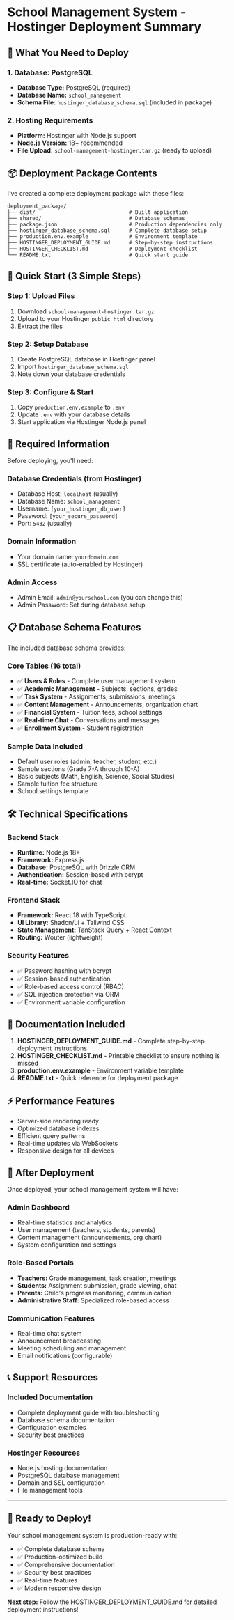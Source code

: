 # School Management System - Hostinger Deployment Summary

## 🎯 What You Need to Deploy

### 1. Database: PostgreSQL
- **Database Type:** PostgreSQL (required)
- **Database Name:** `school_management` 
- **Schema File:** `hostinger_database_schema.sql` (included in package)

### 2. Hosting Requirements
- **Platform:** Hostinger with Node.js support
- **Node.js Version:** 18+ recommended
- **File Upload:** `school-management-hostinger.tar.gz` (ready to upload)

## 📦 Deployment Package Contents

I've created a complete deployment package with these files:

```
deployment_package/
├── dist/                              # Built application
├── shared/                            # Database schemas
├── package.json                       # Production dependencies only
├── hostinger_database_schema.sql      # Complete database setup
├── production.env.example             # Environment template
├── HOSTINGER_DEPLOYMENT_GUIDE.md      # Step-by-step instructions
├── HOSTINGER_CHECKLIST.md             # Deployment checklist
└── README.txt                         # Quick start guide
```

## 🚀 Quick Start (3 Simple Steps)

### Step 1: Upload Files
1. Download `school-management-hostinger.tar.gz`
2. Upload to your Hostinger `public_html` directory
3. Extract the files

### Step 2: Setup Database
1. Create PostgreSQL database in Hostinger panel
2. Import `hostinger_database_schema.sql`
3. Note down your database credentials

### Step 3: Configure & Start
1. Copy `production.env.example` to `.env`
2. Update `.env` with your database details
3. Start application via Hostinger Node.js panel

## 🔑 Required Information

Before deploying, you'll need:

### Database Credentials (from Hostinger)
- Database Host: `localhost` (usually)
- Database Name: `school_management`
- Username: `[your_hostinger_db_user]`
- Password: `[your_secure_password]`
- Port: `5432` (usually)

### Domain Information
- Your domain name: `yourdomain.com`
- SSL certificate (auto-enabled by Hostinger)

### Admin Access
- Admin Email: `admin@yourschool.com` (you can change this)
- Admin Password: Set during database setup

## 📋 Database Schema Features

The included database schema provides:

### Core Tables (16 total)
- ✅ **Users & Roles** - Complete user management system
- ✅ **Academic Management** - Subjects, sections, grades
- ✅ **Task System** - Assignments, submissions, meetings
- ✅ **Content Management** - Announcements, organization chart
- ✅ **Financial System** - Tuition fees, school settings
- ✅ **Real-time Chat** - Conversations and messages
- ✅ **Enrollment System** - Student registration

### Sample Data Included
- Default user roles (admin, teacher, student, etc.)
- Sample sections (Grade 7-A through 10-A)
- Basic subjects (Math, English, Science, Social Studies)
- Sample tuition fee structure
- School settings template

## 🛠 Technical Specifications

### Backend Stack
- **Runtime:** Node.js 18+
- **Framework:** Express.js
- **Database:** PostgreSQL with Drizzle ORM
- **Authentication:** Session-based with bcrypt
- **Real-time:** Socket.IO for chat

### Frontend Stack
- **Framework:** React 18 with TypeScript
- **UI Library:** Shadcn/ui + Tailwind CSS
- **State Management:** TanStack Query + React Context
- **Routing:** Wouter (lightweight)

### Security Features
- ✅ Password hashing with bcrypt
- ✅ Session-based authentication
- ✅ Role-based access control (RBAC)
- ✅ SQL injection protection via ORM
- ✅ Environment variable configuration

## 📖 Documentation Included

1. **HOSTINGER_DEPLOYMENT_GUIDE.md** - Complete step-by-step deployment instructions
2. **HOSTINGER_CHECKLIST.md** - Printable checklist to ensure nothing is missed
3. **production.env.example** - Environment variable template
4. **README.txt** - Quick reference for deployment package

## ⚡ Performance Features

- Server-side rendering ready
- Optimized database indexes
- Efficient query patterns
- Real-time updates via WebSockets
- Responsive design for all devices

## 🔧 After Deployment

Once deployed, your school management system will have:

### Admin Dashboard
- Real-time statistics and analytics
- User management (teachers, students, parents)
- Content management (announcements, org chart)
- System configuration and settings

### Role-Based Portals
- **Teachers:** Grade management, task creation, meetings
- **Students:** Assignment submission, grade viewing, chat
- **Parents:** Child's progress monitoring, communication
- **Administrative Staff:** Specialized role-based access

### Communication Features
- Real-time chat system
- Announcement broadcasting
- Meeting scheduling and management
- Email notifications (configurable)

## 📞 Support Resources

### Included Documentation
- Complete deployment guide with troubleshooting
- Database schema documentation
- Configuration examples
- Security best practices

### Hostinger Resources
- Node.js hosting documentation
- PostgreSQL database management
- Domain and SSL configuration
- File management tools

---

## 🎉 Ready to Deploy!

Your school management system is production-ready with:
- ✅ Complete database schema
- ✅ Production-optimized build
- ✅ Comprehensive documentation
- ✅ Security best practices
- ✅ Real-time features
- ✅ Modern responsive design

**Next step:** Follow the HOSTINGER_DEPLOYMENT_GUIDE.md for detailed deployment instructions!